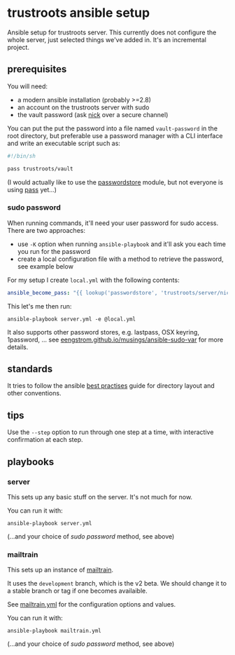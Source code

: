 # trustroots ansible setup

Ansible setup for trustroots server. This currently does not configure the whole server, just selected things we've added in. It's an incremental project.

## prerequisites

You will need:
- a modern ansible installation (probably >=2.8)
- an account on the trustroots server with sudo
- the vault password (ask [nick](https://github.com/nicksellen) over a secure channel)

You can put the put the password into a file named `vault-password` in the root directory, but preferable use a password manager with a CLI interface and write an executable script such as:

```sh
#!/bin/sh

pass trustroots/vault
```

(I would actually like to use the [passwordstore](https://docs.ansible.com/ansible/latest/plugins/lookup/passwordstore.html) module, but not everyone is using [pass](https://www.passwordstore.org/) yet...)

### sudo password

When running commands, it'll need your user password for sudo access. There are two approaches:

- use `-K` option when running `ansible-playbook` and it'll ask you each time you run for the password
- create a local configuration file with a method to retrieve the password, see example below

For my setup I create `local.yml` with the following contents:

```yml
ansible_become_pass: "{{ lookup('passwordstore', 'trustroots/server/nick') }}"
```

This let's me then run:

```
ansible-playbook server.yml -e @local.yml
```

It also supports other password stores, e.g. lastpass, OSX keyring, 1password, ... see [eengstrom.github.io/musings/ansible-sudo-var](https://eengstrom.github.io/musings/ansible-sudo-var) for more details.

## standards

It tries to follow the ansible [best practises](https://docs.ansible.com/ansible/latest/user_guide/playbooks_best_practices.html) guide for directory layout and other conventions.

## tips

Use the `--step` option to run through one step at a time, with interactive confirmation at each step.

## playbooks

### server

This sets up any basic stuff on the server. It's not much for now.

You can run it with:

```
ansible-playbook server.yml
```

(...and your choice of _sudo password_ method, see above)

### mailtrain

This sets up an instance of [mailtrain](https://github.com/Mailtrain-org/mailtrain).

It uses the `development` branch, which is the v2 beta. We should change it to a stable branch or tag if one becomes availaible.

See [mailtrain.yml](mailtrain.yml) for the configuration options and values.

You can run it with:

```
ansible-playbook mailtrain.yml
```

(...and your choice of _sudo password_ method, see above)